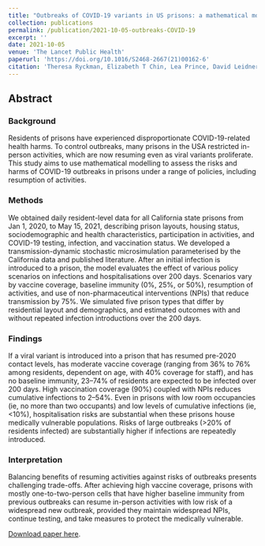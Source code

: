 ```yaml
---
title: "Outbreaks of COVID-19 variants in US prisons: a mathematical modelling analysis of vaccination and reopening policies"
collection: publications
permalink: /publication/2021-10-05-outbreaks-COVID-19
excerpt: ''
date: 2021-10-05
venue: 'The Lancet Public Health'
paperurl: 'https://doi.org/10.1016/S2468-2667(21)00162-6'
citation: 'Theresa Ryckman, Elizabeth T Chin, Lea Prince, David Leidner, Elizabeth Long, David M Studdert, Joshua A Salomon, Fernando Alarid-Escudero, Jason R Andrews, Jeremy D Goldhaber-Fiebert, Outbreaks of COVID-19 variants in US prisons: a mathematical modelling analysis of vaccination and reopening policies, The Lancet Public Health, Volume 6, Issue 10, 2021, Pages e760-e770, ISSN 2468-2667, https://doi.org/10.1016/S2468-2667(21)00162-6.'
---
```

## Abstract  
### Background
Residents of prisons have experienced disproportionate COVID-19-related health harms. To control outbreaks, many prisons in the USA restricted in-person activities, which are now resuming even as viral variants proliferate. This study aims to use mathematical modelling to assess the risks and harms of COVID-19 outbreaks in prisons under a range of policies, including resumption of activities.

### Methods
We obtained daily resident-level data for all California state prisons from Jan 1, 2020, to May 15, 2021, describing prison layouts, housing status, sociodemographic and health characteristics, participation in activities, and COVID-19 testing, infection, and vaccination status. We developed a transmission-dynamic stochastic microsimulation parameterised by the California data and published literature. After an initial infection is introduced to a prison, the model evaluates the effect of various policy scenarios on infections and hospitalisations over 200 days. Scenarios vary by vaccine coverage, baseline immunity (0%, 25%, or 50%), resumption of activities, and use of non-pharmaceutical interventions (NPIs) that reduce transmission by 75%. We simulated five prison types that differ by residential layout and demographics, and estimated outcomes with and without repeated infection introductions over the 200 days.

### Findings
If a viral variant is introduced into a prison that has resumed pre-2020 contact levels, has moderate vaccine coverage (ranging from 36% to 76% among residents, dependent on age, with 40% coverage for staff), and has no baseline immunity, 23–74% of residents are expected to be infected over 200 days. High vaccination coverage (90%) coupled with NPIs reduces cumulative infections to 2–54%. Even in prisons with low room occupancies (ie, no more than two occupants) and low levels of cumulative infections (ie, <10%), hospitalisation risks are substantial when these prisons house medically vulnerable populations. Risks of large outbreaks (>20% of residents infected) are substantially higher if infections are repeatedly introduced.

### Interpretation
Balancing benefits of resuming activities against risks of outbreaks presents challenging trade-offs. After achieving high vaccine coverage, prisons with mostly one-to-two-person cells that have higher baseline immunity from previous outbreaks can resume in-person activities with low risk of a widespread new outbreak, provided they maintain widespread NPIs, continue testing, and take measures to protect the medically vulnerable.

[Download paper here](https://doi.org/10.1016/S2468-2667(21)00162-6).
